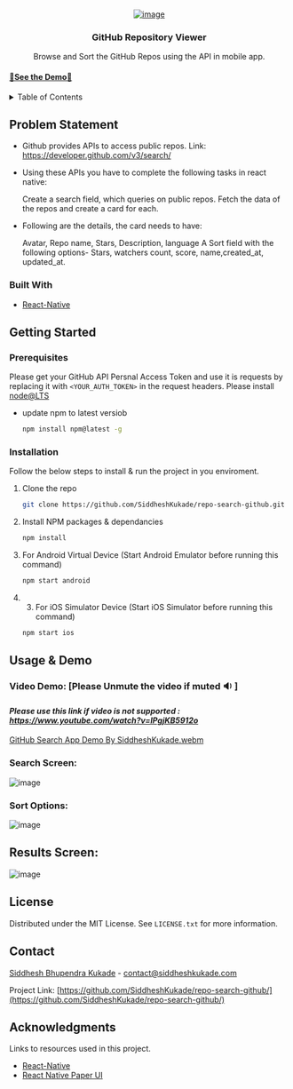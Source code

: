 <br />
<div align="center">
  <a href="https://github.com/SiddheshKukade/repo-search-github/">
  
  ![image](https://user-images.githubusercontent.com/65951872/208174675-d9114c23-bff8-46f7-b35c-7b3ff0f30055.png)

  </a>

  <h3 align="center">GitHub Repository Viewer </h3>

  <p align="center">
   Browse and Sort the GitHub Repos using the API in mobile app.
    <br />
   </p>
</div>

  <h4> <a href="#usage--demo"> 🤩See the Demo🤩</a>  </h4>

<!-- TABLE OF CONTENTS -->
<details>
  <summary>Table of Contents</summary>
  <ol>
    <li>
      <a href="#problem-statement">Problem Statement</a>
      <ul>
        <li><a href="#built-with">Built With</a></li>
      </ul>
    </li>
    <li>
      <a href="#getting-started">Getting Started</a>
      <ul>
        <li><a href="#prerequisites">Prerequisites</a></li>
        <li><a href="#installation">Installation</a></li>
      </ul>
    </li>
    <li><a href="#usage-&-demo">Usage</a></li>
    <li><a href="#license">License</a></li>
    <li><a href="#contact">Contact</a></li>
    <li><a href="#acknowledgments">Acknowledgments</a></li>
  </ol>
</details>

## Problem Statement
- Github provides APIs to access public repos. Link: https://developer.github.com/v3/search/

- Using these APIs you have to complete the following tasks in react native:

    Create a search field, which queries on public repos.
    Fetch the data of the repos and create a card for each.   

- Following are the details, the card needs to have:

    Avatar, Repo name, Stars, Description, language 
    A Sort field with the following options-  Stars, watchers count, score, name,created_at, updated_at.
 
### Built With

* [React-Native](https://reactnative.dev)

## Getting Started
### Prerequisites
Please get your GitHub API Persnal Access Token and use it is requests by replacing it with `<YOUR_AUTH_TOKEN>` in the request headers.
Please install [node@LTS](https://nodejs.org/en/) 
* update npm to latest versiob
  ```sh
  npm install npm@latest -g
  ```
  
### Installation
Follow the below steps to install & run the project in you enviroment. 

1. Clone the repo
   ```sh
   git clone https://github.com/SiddheshKukade/repo-search-github.git
   ```
2. Install NPM packages & dependancies
   ```sh
   npm install
   ```
3. For Android Virtual Device (Start Android Emulator before running this command)
   ```sh
   npm start android
   ```
4. 3. For iOS Simulator Device (Start iOS Simulator before running this command)
   ```sh
   npm start ios
   ```

## Usage & Demo
### Video Demo: [Please Unmute the video if muted 🔉 ] 
#### _Please use this link if video is not supported : https://www.youtube.com/watch?v=lPgjKB5912o_ 
[GitHub Search App Demo By SiddheshKukade.webm](https://user-images.githubusercontent.com/65951872/208241541-aae5553a-36a3-4176-8912-f2c2d76fa5c2.webm)

### Search Screen: 
![image](https://user-images.githubusercontent.com/65951872/208170949-60cb5cf4-3c13-4c4a-8751-5a6099c3b1a3.png)
### Sort Options:
![image](https://user-images.githubusercontent.com/65951872/208177083-1632ebe5-49a4-451a-aa4c-6dcf213544eb.png)
## Results Screen:
![image](https://user-images.githubusercontent.com/65951872/208241580-43bb85e7-751f-4f49-9a9f-e21fa8f20d63.png)


## License

Distributed under the MIT License. See `LICENSE.txt` for more information.

## Contact

[Siddhesh Bhupendra Kukade](https://siddheshkukade.com/) - contact@siddheshkukade.com

Project Link: [https://github.com/SiddheshKukade/repo-search-github/](https://github.com/SiddheshKukade/repo-search-github/)

## Acknowledgments
Links to resources used in this project. 

* [React-Native](https://reactnative.dev)
* [React Native Paper UI ](https://reactnativepaper.com/)





